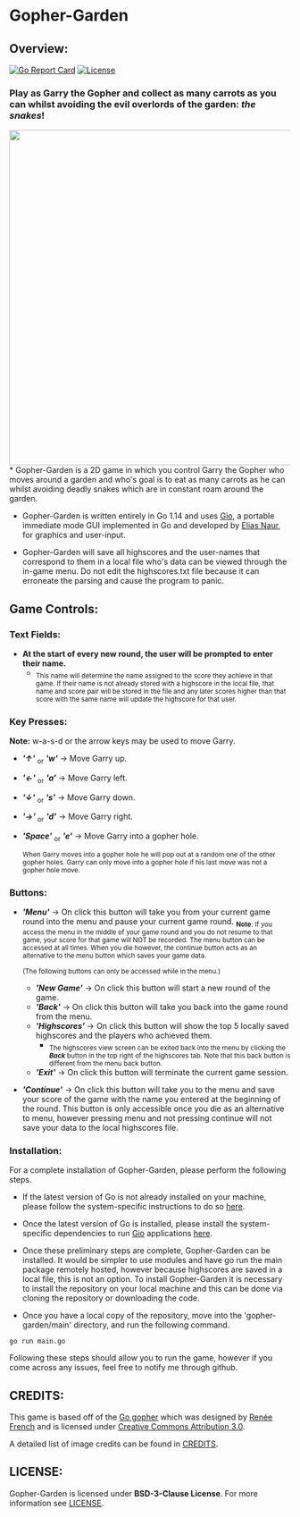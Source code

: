 # Gopher-Garden
## Overview:
[![Go Report Card](https://goreportcard.com/badge/github.com/enzo-sa/gopher-garden)](https://goreportcard.com/report/github.com/enzo-sa/gopher-garden) [![License](https://img.shields.io/badge/license-BSD--3--Clause-red)](https://github.com/enzo-sa/gopher-garden/blob/master/LICENSE)
### Play as Garry the Gopher and collect as many carrots as you can whilst avoiding the evil overlords of the garden: _**the snakes**_!
<img src="https://raw.githubusercontent.com/enzo-sa/gopher-garden/master/gopher-garden.png" width="600">
* Gopher-Garden is a 2D game in which you control Garry the Gopher who moves around a garden and who's goal is to eat as many carrots as he can whilst avoiding deadly snakes which are in constant roam around the garden.

* Gopher-Garden is written entirely in Go 1.14 and uses [Gio](https://gioui.org/), a portable immediate mode GUI implemented in Go and developed by [Elias Naur](https://eliasnaur.com/), for graphics and user-input.

* Gopher-Garden will save all highscores and the user-names that correspond to them in a local file who's data can be viewed through the in-game menu. Do not edit the highscores.txt file because it can erroneate the parsing and cause the program to panic.

## Game Controls:
   ### Text Fields:
*	**At the start of every new round, the user will be prompted to enter their name.**
	* <sub>This name will determine the name assigned to the score they achieve in that game. If their name is not already stored with a highscore in the local file, that name and score pair will be stored in the file and any later scores higher than that score with the same name will update the highscore for that user.</sub>
   ### Key Presses:
**Note:** w-a-s-d or the arrow keys may be used to move Garry.
*	 _**'↑'**_ <sub>or</sub> _**'w'**_   -> Move Garry up.
*	 _**'←'**_ <sub>or</sub> _**'a'**_  -> Move Garry left.
*	 _**'↓'**_ <sub>or</sub> _**'s'**_  -> Move Garry down.
*	 _**'→'**_ <sub>or</sub> _**'d'**_  -> Move Garry right.
*	 _**'Space'**_ <sub>or</sub> _**'e'**_ -> Move Garry into a gopher hole.
	 
	 <sub>When Garry moves into a gopher hole he will pop out at a random one of the other gopher holes. Garry can only move into a gopher hole if his last move was not a gopher hole move.</sub>
   ### Buttons:
* 	_**'Menu'**_  -> On click this button will take you from your current game round into the menu and pause your current game round. <sub> **Note**: If you access the menu in the middle of your game round and you do not resume to that game, your score for that game will NOT be recorded. The menu button can be accessed at all times. When you die however, the continue button acts as an alternative to the menu button which saves your game data.</sub>

	<sub>(The following buttons can only be accessed while in the menu.)</sub>
	*	_**'New Game'**_   -> On click this button will start a new round of the game. 
	*	_**'Back'**_   -> On click this button will take you back into the game round from the menu. 
	*	_**'Highscores'**_ -> On click this button will show the top 5 locally saved highscores and the players who achieved them.
		* 	<sub>The highscores view screen can be exited back into the menu by clicking the _**Back**_ button in the top right of the highscores tab. Note that this back button is different from the menu back button.</sub>
	*	_**'Exit'**_  -> On click this button will terminate the current game session. 
	
	
*	_**'Continue'**_ -> On click this button will take you to the menu and save your score of the game with the name you entered at the beginning of the round. This button is only accessible once you die as an alternative to menu, however pressing menu and not pressing continue will not save your data to the local highscores file.

### Installation:
For a complete installation of Gopher-Garden, please perform the following steps.

*	If the latest version of Go is not already installed on your machine, please follow the system-specific instructions to do so [here](https://golang.org/doc/install).

*	Once the latest version of Go is installed, please install the system-specific dependencies to run [Gio](https://gioui.org/) applications [here](https://gioui.org/#installation).

*	Once these preliminary steps are complete, Gopher-Garden can be installed. It would be simpler to use modules and have go run the main package remotely hosted, however because highscores are saved in a local file, this is not an option. To install Gopher-Garden it is necessary  to install the repository on your local machine and this can be done via cloning the repository or downloading the code.
*	Once you have a local copy of the repository, move into the 'gopher-garden/main' directory, and run the following command.
<pre><code>go run main.go</pre></code>
Following these steps should allow you to run the game, however if you come across any issues, feel free to notify me through github.

## CREDITS:
This game is based off of the [Go gopher](https://blog.golang.org/gopher#:~:text=The%20Go%20gopher%20is%20an,radio%20station%20in%20New%20Jersey.) which was designed by [Renée French](http://reneefrench.blogspot.com/) and is licensed under [Creative Commons Attribution 3.0](https://creativecommons.org/licenses/by/3.0/legalcode).

A detailed list of image credits can be found in [CREDITS](https://github.com/enzo-sa/gopher-garden/blob/master/ui/resources/CREDITS.md).
## LICENSE:
Gopher-Garden is licensed under __**BSD-3-Clause License**__. For more information see [LICENSE](https://github.com/enzo-sa/gopher-garden/blob/master/LICENSE).
